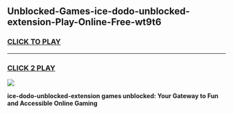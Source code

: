 
## Unblocked-Games-ice-dodo-unblocked-extension-Play-Online-Free-wt9t6
<h3>
<a href="https://premium76.site?title=ice-dodo-unblocked-extension&ref=26A">CLICK TO PLAY</a></h3>
<hr>

<h3>
<a href="https://premium76.site?title=ice-dodo-unblocked-extension&ref=26A">CLICK 2 PLAY</a>
  
</h3>

<a href="https://premium76.site?title=ice-dodo-unblocked-extension&ref=26A"><img src="https://clearcache.store/games.png"></a>


**ice-dodo-unblocked-extension games unblocked: Your Gateway to Fun and Accessible Online Gaming**
